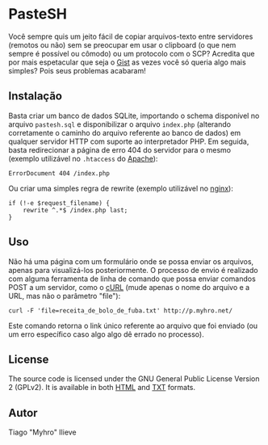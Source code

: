 PasteSH
===========

Você sempre quis um jeito fácil de copiar arquivos-texto entre servidores (remotos ou não) sem se preocupar em usar o clipboard (o que nem sempre é possível ou cômodo) ou um protocolo com o SCP? Acredita que por mais espetacular que seja o [Gist](https://gist.github.com/) as vezes você só queria algo mais simples? Pois seus problemas acabaram!
## Instalação

Basta criar um banco de dados SQLite, importando o schema disponível no arquivo `pastesh.sql` e disponibilizar o arquivo `index.php` (alterando corretamente o caminho do arquivo referente ao banco de dados) em qualquer servidor HTTP com suporte ao interpretador PHP. Em seguida, basta redirecionar a página de erro 404 do servidor para o mesmo (exemplo utilizável no `.htaccess` do [Apache](http://httpd.apache.org/)):

    ErrorDocument 404 /index.php

Ou criar uma simples regra de rewrite (exemplo utilizável no [nginx](http://nginx.org/)):

    if (!-e $request_filename) {
        rewrite ^.*$ /index.php last;
    }

## Uso

Não há uma página com um formulário onde se possa enviar os arquivos, apenas para visualizá-los posteriormente. O processo de envio é realizado com alguma ferramenta de linha de comando que possa enviar comandos POST a um servidor, como o [cURL](http://curl.haxx.se/) (mude apenas o nome do arquivo e a URL, mas não o parâmetro "file"):

    curl -F 'file=receita_de_bolo_de_fuba.txt' http://p.myhro.net/

Este comando retorna o link único referente ao arquivo que foi enviado (ou um erro específico caso algo algo dê errado no processo).

## License

The source code is licensed under the GNU General Public License Version 2 (GPLv2). It is available in both [HTML](https://www.gnu.org/licenses/old-licenses/gpl-2.0.html) and [TXT](https://www.gnu.org/licenses/gpl-2.0.txt) formats.

## Autor

Tiago "Myhro" Ilieve
